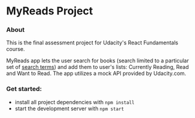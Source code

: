 # MyReads Project

### About
This is the final assessment project for Udacity's React Fundamentals course.

MyReads app lets the user search for books (search limited to a particular set of [search terms](https://github.com/Vikariusu/MyReads-React-Nanodegree/blob/master/SEARCH_TERMS.md)) and add them to user's lists: Currently Reading, Read and Want to Read. 
The app utilizes a mock API provided by Udacity.com.

### Get started:

* install all project dependencies with `npm install`
* start the development server with `npm start`


